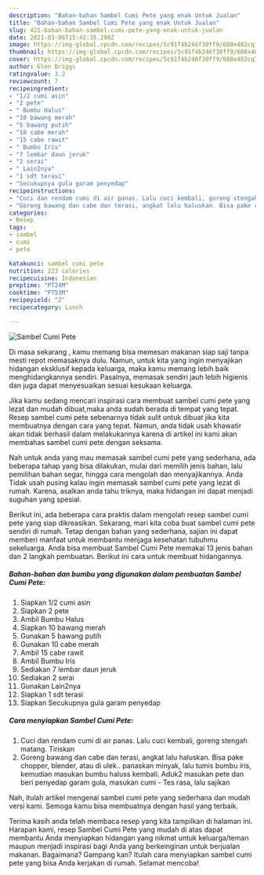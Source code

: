 ```yaml
---
description: "Bahan-bahan Sambel Cumi Pete yang enak Untuk Jualan"
title: "Bahan-bahan Sambel Cumi Pete yang enak Untuk Jualan"
slug: 421-bahan-bahan-sambel-cumi-pete-yang-enak-untuk-jualan
date: 2021-03-06T15:42:35.298Z
image: https://img-global.cpcdn.com/recipes/5c91f4b246f30ff9/680x482cq70/sambel-cumi-pete-foto-resep-utama.jpg
thumbnail: https://img-global.cpcdn.com/recipes/5c91f4b246f30ff9/680x482cq70/sambel-cumi-pete-foto-resep-utama.jpg
cover: https://img-global.cpcdn.com/recipes/5c91f4b246f30ff9/680x482cq70/sambel-cumi-pete-foto-resep-utama.jpg
author: Glen Briggs
ratingvalue: 3.2
reviewcount: 7
recipeingredient:
- "1/2 cumi asin"
- "2 pete"
- " Bumbu Halus"
- "10 bawang merah"
- "5 bawang putih"
- "10 cabe merah"
- "15 cabe rawit"
- " Bumbu Iris"
- "7 lembar daun jeruk"
- "2 serai"
- " Lain2nya"
- "1 sdt terasi"
- "Secukupnya gula garam penyedap"
recipeinstructions:
- "Cuci dan rendam cumi di air panas. Lalu cuci kembali, goreng stengah matang. Tiriskan"
- "Goreng bawang dan cabe dan terasi, angkat lalu haluskan. Bisa pake chopper, blender, atau di ulek.. panaskan minyak, lalu tumis bumbu iris, kemudian masukan bumbu haluss kembali. Aduk2 masukan pete dan beri penyedap garam gula, masukan cumi Tes rasa, lalu sajikan"
categories:
- Resep
tags:
- sambel
- cumi
- pete

katakunci: sambel cumi pete 
nutrition: 223 calories
recipecuisine: Indonesian
preptime: "PT24M"
cooktime: "PT53M"
recipeyield: "2"
recipecategory: Lunch

---
```



![Sambel Cumi Pete](https://img-global.cpcdn.com/recipes/5c91f4b246f30ff9/680x482cq70/sambel-cumi-pete-foto-resep-utama.jpg)

Di masa  sekarang , kamu memang bisa memesan makanan siap saji tanpa mesti repot memasaknya dulu. Namun, untuk kita yang ingin menyajikan hidangan eksklusif kepada keluarga, maka kamu memang lebih baik menghidangkannya sendiri. Pasalnya, memasak sendiri jauh lebih higienis dan juga dapat menyesuaikan sesuai kesukaan keluarga.

Jika kamu sedang mencari inspirasi cara membuat sambel cumi pete yang lezat dan mudah dibuat,maka anda sudah berada di tempat yang tepat. Resep sambel cumi pete  sebenarnya tidak sulit untuk dibuat jika kita membuatnya dengan cara yang tepat. Namun, anda tidak usah khawatir akan tidak berhasil dalam melakukannya 
karena di artikel ini kami akan membahas sambel cumi pete dengan seksama.  



Nah untuk anda yang mau memasak sambel cumi pete yang sederhana, ada beberapa tahap yang bisa dilakukan, mulai dari memilih jenis bahan, lalu pemilihan bahan segar, hingga cara mengolah dan menyajikannya. Anda Tidak usah pusing kalau ingin memasak sambel cumi pete yang lezat di rumah. Karena, asalkan anda  tahu triknya, maka hidangan ini dapat menjadi suguhan yang spesial.

Berikut ini, ada beberapa cara praktis  dalam mengolah resep sambel cumi pete yang siap dikreasikan. Sekarang, mari kita coba buat sambel cumi pete sendiri di rumah. Tetap dengan bahan yang sederhana, sajian ini dapat memberi manfaat untuk membantu menjaga kesehatan tubuhmu sekeluarga. Anda bisa membuat Sambel Cumi Pete memakai 13 jenis bahan dan 2 langkah pembuatan. Berikut ini cara untuk membuat hidangannya.

<!--inarticleads1-->

##### Bahan-bahan dan bumbu yang digunakan dalam pembuatan Sambel Cumi Pete:

1. Siapkan 1/2 cumi asin
1. Siapkan 2 pete
1. Ambil  Bumbu Halus
1. Siapkan 10 bawang merah
1. Gunakan 5 bawang putih
1. Gunakan 10 cabe merah
1. Ambil 15 cabe rawit
1. Ambil  Bumbu Iris
1. Sediakan 7 lembar daun jeruk
1. Sediakan 2 serai
1. Gunakan  Lain2nya
1. Siapkan 1 sdt terasi
1. Siapkan Secukupnya gula garam penyedap




<!--inarticleads2-->

##### Cara menyiapkan Sambel Cumi Pete:

1. Cuci dan rendam cumi di air panas. Lalu cuci kembali, goreng stengah matang. Tiriskan
1. Goreng bawang dan cabe dan terasi, angkat lalu haluskan. Bisa pake chopper, blender, atau di ulek.. panaskan minyak, lalu tumis bumbu iris, kemudian masukan bumbu haluss kembali. Aduk2 masukan pete dan beri penyedap garam gula, masukan cumi - Tes rasa, lalu sajikan




Nah, itulah artikel mengenai  sambel cumi pete  yang sederhana dan mudah versi kami. Semoga kamu bisa membuatnya dengan hasil yang terbaik. 

Terima kasih anda telah membaca resep yang kita tampilkan di halaman ini. Harapan kami, resep  Sambel Cumi Pete yang mudah di atas dapat membantu Anda menyiapkan hidangan yang nikmat untuk keluarga/teman maupun menjadi inspirasi bagi Anda yang berkeinginan untuk berjualan makanan. Bagaimana? Gampang kan? Itulah cara menyiapkan sambel cumi pete yang bisa Anda kerjakan di rumah. Selamat mencoba!


